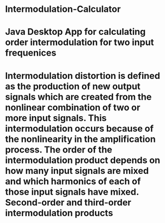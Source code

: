 # Intermodulation-Calculator
# Java Desktop App for calculating order intermodulation for two input frequenices 
# Intermodulation distortion is defined as the production of new output signals which are created from the nonlinear combination of two or more input signals. This intermodulation occurs because of the nonlinearity in the amplification process. The order of the intermodulation product depends on how many input signals are mixed and which harmonics of each of those input signals have mixed. Second-order and third-order intermodulation products

